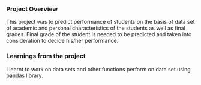 ### Project Overview

 This project was to predict performance of students on the basis of data set of academic and personal characteristics of the students as well as final grades. Final grade of the student is needed to be predicted and taken into consideration to decide his/her performance. 


### Learnings from the project

 I learnt to work on data sets and other functions perform on data set using pandas library.


